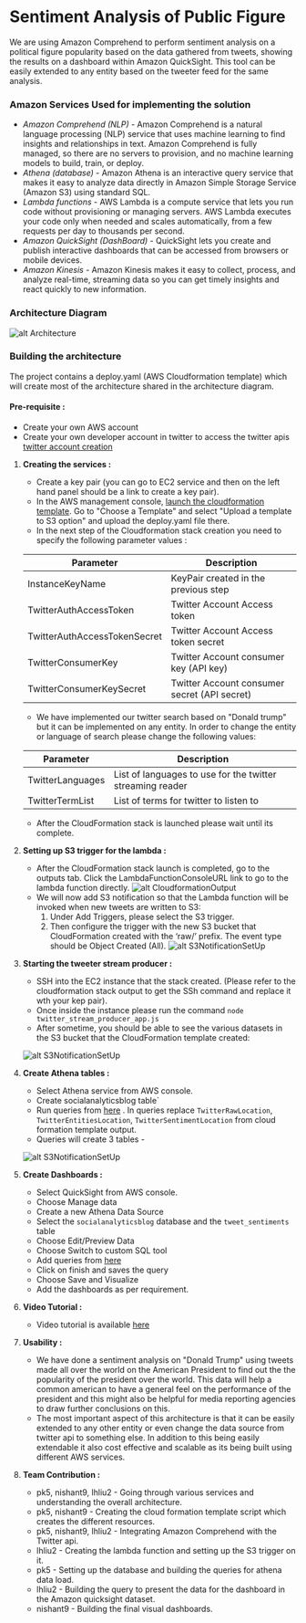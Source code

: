 # Sentiment Analysis of Public Figure

We are using Amazon Comprehend to perform sentiment
analysis on a political figure popularity based on the data
gathered from tweets, showing the results on a dashboard within Amazon QuickSight. This
tool can be easily extended to any entity based on the tweeter
feed for the same analysis.


### Amazon Services Used for implementing the solution

- *Amazon Comprehend (NLP)* - Amazon Comprehend is a natural language processing (NLP) service that uses machine learning to find insights and relationships in text. Amazon Comprehend is fully managed, so there are no servers to provision, and no machine learning models to build, train, or deploy.
- *Athena (database)* - Amazon Athena is an interactive query service that makes it easy to analyze data directly in Amazon Simple Storage Service (Amazon S3) using standard SQL.
- *Lambda functions* - AWS Lambda is a compute service that lets you run code without provisioning or managing servers. AWS Lambda executes your code only when needed and scales automatically, from a few requests per day to thousands per second. 
- *Amazon QuickSight (DashBoard)* - QuickSight lets you create and publish interactive dashboards that can be accessed from browsers or mobile devices.
- *Amazon Kinesis* - Amazon Kinesis makes it easy to collect, process, and analyze real-time, streaming data so you can get timely insights and react quickly to new information.
 
### Architecture Diagram
![alt Architecture](https://github.com/pradeepk85/CS-410/blob/master/sentiment-analysis/SocialAnalyticsReader/images/Architecture_diagram.png)


### Building the architecture

The project contains a deploy.yaml (AWS Cloudformation template) which will create most of the architecture
shared in the architecture diagram.

#### Pre-requisite :
- Create your own AWS account
- Create your own developer account in twitter to access the twitter apis [twitter account creation](https://apps.twitter.com/)




1. **Creating the services :** 
    - Create a key pair (you can go to EC2 service and then on the left hand panel should be a link to create a key pair).
    - In the AWS management console, [launch the cloudformation template](https://console.aws.amazon.com/cloudformation/home?region=us-east-1#/stacks/new). Go to "Choose a Template" and select "Upload a template to S3 option" and upload the deploy.yaml file there.
    - In the next step of the Cloudformation stack creation you need to specify the following parameter values :
    
    | Parameter | Description  |
    | ------- | --- |
    | InstanceKeyName | KeyPair created in the previous step |
    | TwitterAuthAccessToken | Twitter Account Access token|
    | TwitterAuthAccessTokenSecret | Twitter Account Access token secret|
    | TwitterConsumerKey | Twitter Account consumer key (API key) |
    | TwitterConsumerKeySecret | Twitter Account consumer secret (API secret)|| 
    
    - We have implemented our twitter search based on "Donald trump" but it can be implemented on any entity.
    In order to change the entity or language of search please change the following values:
    
    | Parameter | Description  |
    | ------- | --- |
    | TwitterLanguages | List of languages to use for the twitter streaming reader |
    | TwitterTermList | List of terms for twitter to listen to|
    
    - After the CloudFormation stack is launched please wait until its complete.
    
2. **Setting up S3 trigger for the lambda :**
    - After the CloudFormation stack launch is completed, go to the outputs tab. Click the LambdaFunctionConsoleURL link to go to the lambda function directly.
    ![alt CloudformationOutput](https://github.com/pradeepk85/CS-410/blob/master/sentiment-analysis/SocialAnalyticsReader/images/stackoutput.gif)
    - We will now add S3 notification so that the Lambda function will be invoked when new tweets are written to S3:
        1. Under Add Triggers, please select the S3 trigger.
        2. Then configure the trigger with the new S3 bucket that CloudFormation created with the ‘raw/’ prefix. The event type should be Object Created (All).
        ![alt S3NotificationSetUp](https://github.com/pradeepk85/CS-410/blob/master/sentiment-analysis/SocialAnalyticsReader/images/s3BucketConfigLambda.gif)

3. **Starting the tweeter stream producer :**
    - SSH into the EC2 instance that the stack created. (Please refer to the cloudformation stack output to get the SSh command and replace it wth your kep pair).
    - Once inside the instance please run the command `node twitter_stream_producer_app.js`    
    - After sometime, you should be able to see the various datasets in the S3 bucket that the CloudFormation template created:
   
    ![alt S3NotificationSetUp](https://github.com/pradeepk85/CS-410/blob/master/sentiment-analysis/SocialAnalyticsReader/images/s3bucketdatasets.gif)


4. **Create Athena tables :**
    - Select Athena service from AWS console.
    - Create socialanalyticsblog table`    
    - Run queries from <a href="https://github.com/pradeepk85/CS-410/blob/master/sentiment-analysis/athena/athena.sql/">here</a> . In queries replace `TwitterRawLocation`, `TwitterEntitiesLocation`, `TwitterSentimentLocation` from cloud formation template output.
    - Queries will create 3 tables -

    ![alt S3NotificationSetUp](https://github.com/pradeepk85/CS-410/blob/master/sentiment-analysis/SocialAnalyticsReader/images/athena_tables.png)


5. **Create Dashboards :**
    - Select QuickSight from AWS console.
    - Choose Manage data
    - Create a new Athena Data Source
    - Select the `socialanalyticsblog` database and the `tweet_sentiments` table
    - Choose Edit/Preview Data
    - Choose Switch to custom SQL tool
    - Add queries from <a href="https://github.com/pradeepk85/CS-410/blob/master/sentiment-analysis/quicksight/quicksight.sql/">here</a> 
    - Click on finish and saves the query
    - Choose Save and Visualize
    - Add the dashboards as per requirement.

6. **Video Tutorial :**
    - Video tutorial is available <a href="https://github.com/pradeepk85/CS-410/blob/master/sentiment-analysis/tutorial_video/cs_410_final_recording.mov/">here</a> 

7. **Usability :**
    - We have done a sentiment analysis on "Donald Trump" using tweets made all over the world on the American President to find out the the popularity of the president over the world.
    This data will help a common american to have a general feel on the performance of the president and this might also be helpful for media reporting agencies to draw further conclusions on this.
    - The most important aspect of this architecture is that it can be easily extended to any other entity or even change the data source from twitter api to something else. In addition to this being easily extendable it also cost effective and scalable as its being built using different AWS services.
    
    

8. **Team Contribution :**
    - pk5, nishant9, lhliu2 - Going through various services and understanding the overall architecture.
    - pk5, nishant9 - Creating the cloud formation template script which creates the different resources.
    - pk5, nishant9, lhliu2 - Integrating Amazon Comprehend with the Twitter api.
    - lhliu2 - Creating the lambda function and setting up the S3 trigger on it.
    - pk5 - Setting up the database and building the queries for athena data load.
    - lhliu2 - Building the query to present the data for the dashboard in the Amazon quicksight dataset.
    - nishant9 - Building the final visual dashboards.